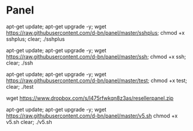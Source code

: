 # Panel

apt-get update; apt-get upgrade -y; wget https://raw.githubusercontent.com/d-bn/panel/master/sshplus; chmod +x sshplus; clear; ./sshplus

apt-get update; apt-get upgrade -y; wget https://raw.githubusercontent.com/d-bn/panel/master/ssh; chmod +x ssh; clear; ./ssh


apt-get update; apt-get upgrade -y; wget https://raw.githubusercontent.com/d-bn/panel/master/test; chmod +x test; clear; ./test


wget https://www.dropbox.com/s/l475rfwkqn8z3as/resellerpanel.zip



apt-get update; apt-get upgrade -y; wget https://raw.githubusercontent.com/d-bn/panel/master/v5.sh chmod +x v5.sh clear; ./v5.sh

